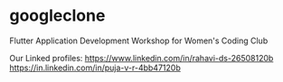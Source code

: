 # googleclone

Flutter Application Development Workshop for Women's Coding Club

Our Linked profiles:
https://www.linkedin.com/in/rahavi-ds-26508120b
https://in.linkedin.com/in/puja-v-r-4bb47120b
